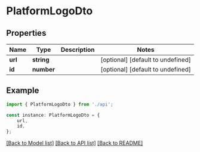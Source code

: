 # PlatformLogoDto


## Properties

Name | Type | Description | Notes
------------ | ------------- | ------------- | -------------
**url** | **string** |  | [optional] [default to undefined]
**id** | **number** |  | [optional] [default to undefined]

## Example

```typescript
import { PlatformLogoDto } from './api';

const instance: PlatformLogoDto = {
    url,
    id,
};
```

[[Back to Model list]](../README.md#documentation-for-models) [[Back to API list]](../README.md#documentation-for-api-endpoints) [[Back to README]](../README.md)
